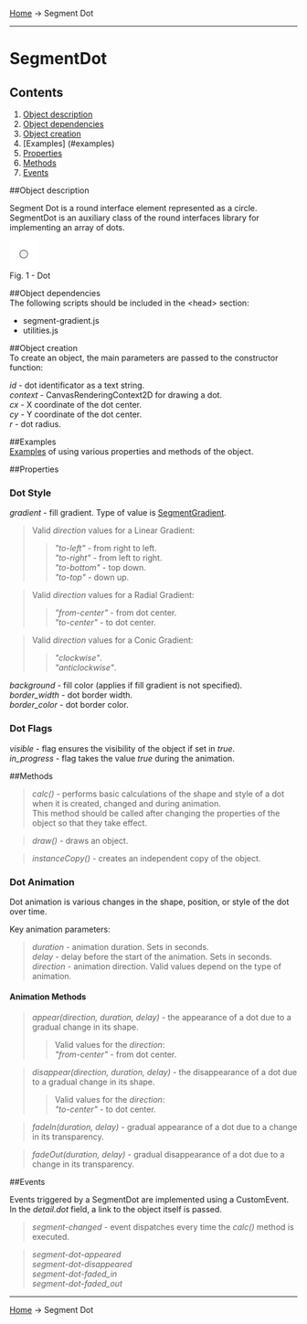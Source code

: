 <a href="../readme.html">Home</a> → Segment Dot

***

# SegmentDot

## Contents
1. [Object description](#description)  
2. [Object dependencies](#dependencies)
3. [Object creation](#constructor)  
4. [Examples] (#examples)  
5. [Properties](#properties)  
6. [Methods](#methods)  
7. [Events](#events)  

##<a id="description"></a>Object description

Segment Dot is a round interface element represented as a circle.  
SegmentDot is an auxiliary class of the round interfaces library for implementing an array of dots.  

![SegmentDot](../docs/images/segment_dot.png)  
Fig. 1 - Dot  

##<a id="dependencies"></a>Object dependencies  
The following scripts should be included in the \<head> section:  

* segment-gradient.js  
* utilities.js  

##<a id="constructor"></a>Object creation  
To create an object, the main parameters are passed to the constructor function:   
>
*id* - dot identificator as a text string.  
*context* - CanvasRenderingContext2D for drawing a dot.  
*cx* - X coordinate of the dot center.  
*cy* - Y coordinate of the dot center.  
*r* - dot radius.  

##<a id="examples"></a>Examples  
<a href="../examples/segment-dot-examples.html" target="_blank">Examples</a> of using various properties and methods of the object.  

##<a id="properties"></a>Properties

### Dot Style
>
*gradient* - fill gradient. Type of value is <a href="segment-gradient.html">SegmentGradient</a>.

>Valid *direction* values for a Linear Gradient:  
>> _"to-left"_ - from right to left.  
>> _"to-right"_ - from left to right.  
>> _"to-bottom"_ - top down.  
>> _"to-top"_ - down up.

>Valid *direction* values for a Radial Gradient:  
>> _"from-center"_ - from dot center.  
>> _"to-center"_ - to dot center.  

>Valid *direction* values for a Conic Gradient:  
>> _"clockwise"_.  
>> _"anticlockwise"_.  

>
*background* - fill color (applies if fill gradient is not specified).  
*border_width* - dot border width.  
*border_color* - dot border color.  

### Dot Flags
>
*visible* - flag ensures the visibility of the object if set in *true*.  
*in_progress* - flag takes the value *true* during the animation.  

##<a id="methods"></a>Methods  

> *calc()* - performs basic calculations of the shape and style of a dot when it is created, changed and during animation.  
This method should be called after changing the properties of the object so that they take effect.  

> *draw()* - draws an object.  

> *instanceCopy()* - creates an independent copy of the object.

### Dot Animation

Dot animation is various changes in the shape, position, or style of the dot over time.  

Key animation parameters:  
> *duration* - animation duration. Sets in seconds.  
> *delay* - delay before the start of the animation. Sets in seconds.  
> *direction* - animation direction. Valid values ​​depend on the type of animation.  

#### Animation Methods

> *appear(direction, duration, delay)* - the appearance of a dot due to a gradual change in its shape.  
>> Valid values ​​for the *direction*:  
>> _"from-center"_ - from dot center.  

> *disappear(direction, duration, delay)* - the disappearance of a dot due to a gradual change in its shape.  
>> Valid values ​​for the *direction*:  
>> _"to-center"_ - to dot center.  

> *fadeIn(duration, delay)* - gradual appearance of a dot due to a change in its transparency.  

> *fadeOut(duration, delay)* - gradual disappearance of a dot due to a change in its transparency.  

##<a id="events"></a>Events

Events triggered by a SegmentDot are implemented using a CustomEvent.  
In the *detail.dot* field, a link to the object itself is passed.  

> *segment-changed* - event dispatches every time the *calc()* method is executed.  

> *segment-dot-appeared*  
> *segment-dot-disappeared*    
> *segment-dot-faded_in*  
> *segment-dot-faded_out*  

***

<a href="../readme.html">Home</a> → Segment Dot  